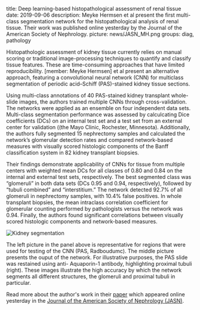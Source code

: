 title: Deep learning-based histopathological assessment of renal tissue
date: 2019-09-06
description: Meyke Hermsen et al present the first multi-class segmentation network for the histopathological analysis of renal tissue. Their work was published online yesterday by the Journal of the American Society of Nephrology.
picture: news/JASN_MH.png
groups: diag, pathology

Histopathologic assessment of kidney tissue currently relies on manual scoring or traditional image-processing techniques to
quantify and classify tissue features. These are time-consuming approaches that have limited reproducibility. [member: Meyke Hermsen] et al present an alternative approach, featuring a convolutional neural network (CNN) for multiclass segmentation of periodic acid–Schiff (PAS)-stained kidney tissue sections. 

Using multi-class annotations of 40 PAS-stained kidney transplant whole-slide images, the authors trained multiple CNNs through cross-validation. The networks were applied as an ensemble on four independent data sets. Multi-class segmentation performance was assessed by calculcating Dice coefficients (DCs) on an internal test set and a test set from an external center for validation ((the Mayo Clinic, Rochester, Minnesota). Additionally, the authors fully segmented 15 nephrectomy samples and calculated the network’s glomerular detection rates and compared network-based measures with visually scored histologic components of the Banff classification system in 82 kidney transplant biopsies.

Their findings demonstrate applicability of CNNs for tissue from multiple centers with weighted mean DCs for all classes of 0.80 and 0.84 on the internal and external test sets, respectively. The best segmented class was “glomeruli” in both data sets (DCs 0.95 and 0.94, respectively), followed by “tubuli combined” and “interstitium.” The network detected 92.7% of all glomeruli in nephrectomy samples, with 10.4% false positives. In whole transplant biopsies, the mean intraclass correlation coefficient for glomerular counting performed by pathologists versus the network was 0.94. Finally, the authors found significant correlations between visually scored histologic components and network-based measures.

![Kidney segmentation]({static}/images/news/JASN_big.png)
 
The left picture in the panel above is representative for regions that were used for testing of the CNN (PAS, Radboudumc). The middle picture presents the ouput of the network. For illustrative purposes, the PAS slide was restained using anti-
Aquaporin-1 antibody, highlighting proximal tubuli (right). These images illustrate the high accuracy by which the network segments all different structures, the glomeruli and proximal tubuli in particular. 

Read more about the author's work in their <a href=https://jasn.asnjournals.org/content/early/2019/09/05/ASN.2019020144>paper</a> which appeared online yesterday in the <a href=https://jasn.asnjournals.org/>Journal of the American Society of Nephrology (JASN)</a>.
